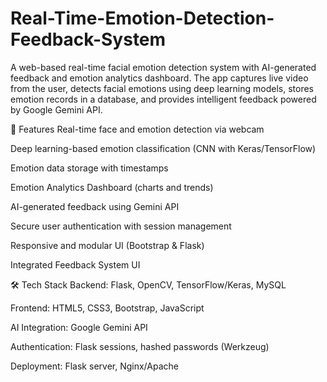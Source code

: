 # Real-Time-Emotion-Detection-Feedback-System
A web-based real-time facial emotion detection system with AI-generated feedback and emotion analytics dashboard. The app captures live video from the user, detects facial emotions using deep learning models, stores emotion records in a database, and provides intelligent feedback powered by Google Gemini API.

🚀 Features
Real-time face and emotion detection via webcam

Deep learning-based emotion classification (CNN with Keras/TensorFlow)

Emotion data storage with timestamps

Emotion Analytics Dashboard (charts and trends)

AI-generated feedback using Gemini API

Secure user authentication with session management

Responsive and modular UI (Bootstrap & Flask)

Integrated Feedback System UI

🛠️ Tech Stack
Backend: Flask, OpenCV, TensorFlow/Keras, MySQL

Frontend: HTML5, CSS3, Bootstrap, JavaScript

AI Integration: Google Gemini API

Authentication: Flask sessions, hashed passwords (Werkzeug)

Deployment: Flask server, Nginx/Apache 

